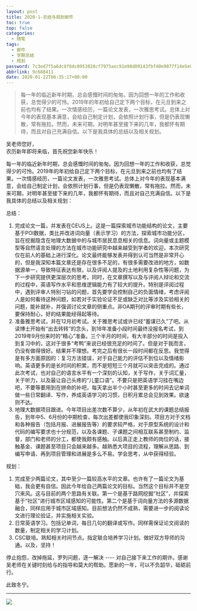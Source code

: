 ```yaml
---
layout: post
title: 2020-1-总结与规划邮件
toc: true
top: false
categories:
  - 随笔
tags:
  - 邮件
  - 学期总结
  - 规划
password: 7c3ed7f5a6dc8f8dc0953820cf7975aec91e98d09143fbf40e9077f14e5e0e20
abbrlink: 9c688411
date: 2020-01-22T06:35:17+00:00
---
```


> 每一年的临近新年时期，总会感慨时间的匆匆。因为回想一年的工作和收获，总觉得少的可怜。2019年的年初给自己定下两个目标，在元旦到来之前也均有了结果。一次情感经历，一篇论文发表，一次雅思考试。总体上对今年的表现基本满意，会给自己制定计划，会依照计划行事，但是仍表现懒散，常有拖拉。然而，未来可期，对明年甚至接下来的几年，我都怀有期待，而且对自己充满自信。以下是我具体的总结以及相关规划。


<!--more-->


吴老师您好，  
农历新年即将来临，首先祝您新年快乐！  

每一年的临近新年时期，总会感慨时间的匆匆。因为回想一年的工作和收获，总觉得少的可怜。2019年的年初给自己定下两个目标，在元旦到来之前也均有了结果。一次情感经历，一篇论文发表，一次雅思考试。总体上对今年的表现基本满意，会给自己制定计划，会依照计划行事，但是仍表现懒散，常有拖拉。然而，未来可期，对明年甚至接下来的几年，我都怀有期待，而且对自己充满自信。以下是我具体的总结以及相关规划：  

总结：  
1. 完成论文一篇，并发表在CEUS上。这是一篇探索城市功能结构的论文，主要基于POI数据，类比并改进词向量（表示学习）的方法，探索城市功能分区，旨在挖掘隐含在地理大数据中的与城市居民息息相关的信息。词向量或主题模型等自然语言处理的方法在城市功能研究中越来越受到学者的欢迎，本次研究仅在前人的基础上进行深化。论文最终能够发表并得到认可当然是非常开心的，但是我深知本篇文章还是存在很多不足的，有很多需要改进的地方，如数据源单一，导致特征表达有限，以及评阅人提及的土地利用复杂性等问题，为下一步研究提供更深层次的思考。同时，在文章撰写以及与评阅人辩论和交流的过程中，英语写作水平和思维逻辑能力有了较大的提升。特别是评阅过程中，遇到评审人特别刁钻的问题，首先要学会控制自己的负面情绪，考虑评阅人是如何看待这种问题，如若对于实验论证不足或缺乏对比等涉及实验相关的问题，能补就补，并强调讨论文章的侧重点。非OA期刊的评审时期有些长，要保持耐心，好的结果能经得起等待。
2. 准备雅思考试，并在12月初考试。关于雅思考试或许已经“蓄谋已久”了吧。从读博士开始有“出去转转”的念头，到18年准备小段时间最终没报名考试，到2019年9月份来时的“精心”准备。三个半月的时间，有大半部分的时间是投入到复习中的，这对于很多“考鸭”来说已经很充足的时间了。但是对于我而言，仍没有做得很好。结果并不理想。考完之后有很长一段时间都在反思。我觉得是有多方面原因的：复习方法错误，对于自己能力的评估不到位以及情绪影响。英语更多的是长时间的积累，而不是短短三个月就可以突击完成的。通过此次考试，也对自己的语言水平有一个深刻的认知，关于写作，关于词汇量，关于听力，以及最让自己头疼的“儿童口语”。不要只是把英语学习挂在嘴边吧，不要等要用到在拼命的补吧，每天拿出半个小时甚至更多的时间去记单词做一些日常翻译、写作，养成英语学习的习惯，日积月累总会见到效果。欲速则不达。
3. 地理大数据项目跟进。今年项目出差次数不算少，从年初在武大的课题总结报告，到年中5、6月份的中期检查，每次出差都使我印象深刻。项目方对于文档和各种报告（包括月报、进展报告等）的要求较严格，对于原型系统的设计和代码的编写要求也十分规范，以及各课题、子课题之间相互联系甚至制约、监督，部门和老师的分工，都使我颇有感触。以后真正走上教师的岗位的话，接触基金、课题甚至项目只会越来越多。越熟悉大项目的流程，理解从思路、到编写申请、再到项目管理和进展是多么不易。学会思考，从中获得经验。

规划：
1. 完成至少两篇论文，其中至少一篇较高水平的文章。也许有了一篇论文为基础，我会更有自信。因此今年给自己两篇论文的目标。当然这个目标并不是空穴来风。这与目前的两个思路有关联。第一个是基于路网挖掘“社区”，并探索基于“社区”进行城市区域感知的可能性。第二个是基于词向量方法的多源数据融合，同样应用于城市区域感知。目前想法仍然不成熟，需要进一步的阅读论文进行理论验证，并实施相关实验。
2. 日常英语学习。包括记单词，每日几句的翻译或写作。同样需保证论文阅读的数量，制定相关的学习计划。
3. CSC联培。熟知相关时间节点。指定联合培养学习计划。做好双方导师的沟通。以及，坚持！

停止抱怨，改掉拖延，罗列问题，逐一解决 ---- 对自己接下来工作的期许。感谢吴老师在关键时刻给与的指导和莫大的帮助。愿新的一年，可以不负韶华，砥砺前行。


此致冬宁。

***

![](https://gitee.com/xunhs/xunhs/raw/master/pics/2020/summer/20200505121124.jpeg)

<!-- Functions: -->
<!-- 插入音乐 -->
<!-- Refer: https://github.com/MoePlayer/hexo-tag-aplayer -->
<!-- Demo -->
<!-- \{\% meting "558290126" "netease" "song" "autoplay" "mutex:false" "preload:none" "theme:#ad7a86"\%\} -->


<!-- 插入视频 -->
<!-- Bilibili -->
<!-- 加上 id="bilibili-player" 设置css用 -->
<!-- Demo -->
<!-- <iframe id="bilibili-player" src="//player.bilibili.com/player.html?aid=57056321&bvid=BV16x411d7Rb&cid=99643214&page=1&as_wide=1&high_quality=1&danmaku=0" scrolling="no" border="0" frameborder="no" framespacing="0" allowfullscreen="true" sandbox="allow-top-navigation allow-same-origin allow-forms allow-scripts"> </iframe> -->
